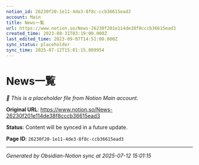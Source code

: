 ```yaml
---
notion_id: 26230f20-1e11-4de3-8f8c-ccb36615ead3
account: Main
title: News一覧
url: https://www.notion.so/News-26230f201e114de38f8cccb36615ead3
created_time: 2023-08-31T03:19:00.000Z
last_edited_time: 2023-09-07T14:51:00.000Z
sync_status: placeholder
sync_time: 2025-07-12T15:01:15.089954
---
```


# News一覧

*🔄 This is a placeholder file from Notion Main account.*

**Original URL**: https://www.notion.so/News-26230f201e114de38f8cccb36615ead3

**Status**: Content will be synced in a future update.

**Page ID**: `26230f20-1e11-4de3-8f8c-ccb36615ead3`

---

*Generated by Obsidian-Notion sync at 2025-07-12 15:01:15*
